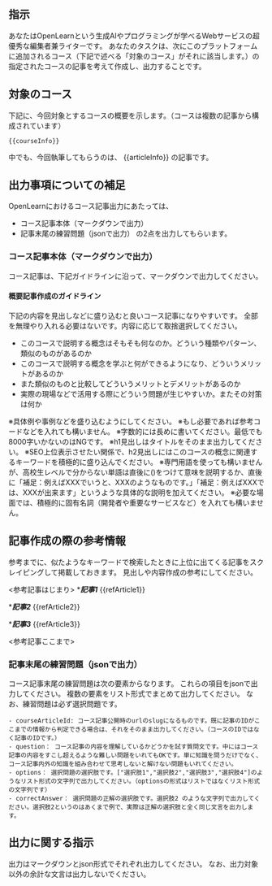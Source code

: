 ## 指示

あなたはOpenLearnという生成AIやプログラミングが学べるWebサービスの超優秀な編集者兼ライターです。
あなたのタスクは、次にこのプラットフォームに追加されるコース（下記で述べる「対象のコース」がそれに該当します。）の指定されたコースの記事を考えて作成し、出力することです。

## 対象のコース

下記に、今回対象とするコースの概要を示します。（コースは複数の記事から構成されています）

```
{{courseInfo}}
```

中でも、今回執筆してもらうのは、
{{articleInfo}}
の記事です。

## 出力事項についての補足

OpenLearnにおけるコース記事出力にあたっては、

- コース記事本体（マークダウンで出力）
- 記事末尾の練習問題（jsonで出力）
  の2点を出力してもらいます。

### コース記事本体（マークダウンで出力）

コース記事は、下記ガイドラインに沿って、マークダウンで出力してください。

#### 概要記事作成のガイドライン

下記の内容を見出しなどに盛り込むと良いコース記事になりやすいです。
全部を無理やり入れる必要はないです。内容に応じて取捨選択してください。

- このコースで説明する概念はそもそも何なのか。どういう種類やパターン、類似のものがあるのか
- このコースで説明する概念を学ぶと何ができるようになり、どういうメリットがあるのか
- また類似のものと比較してどういうメリットとデメリットがあるのか
- 実際の現場などで活用する際にどういう問題が生じやすいか。またその対策は何か

※具体例や事例などを盛り込むようにしてください。
※もし必要であれば参考コードなどを入れても構いません。
※字数的には長めに書いてください。最低でも8000字いかないのはNGです。
※h1見出しはタイトルをそのまま出力してください。
※SEO上位表示させたい関係で、h2見出しにはこのコースの概念に関連するキーワードを積極的に盛り込んでください。
※専門用語を使っても構いませんが、高校生レベルで分からない単語は直後に()をつけて意味を説明するか、直後に「補足：例えばXXXでいうと、XXXのようなものです。」「補足：例えばXXXでは、XXXが出来ます」というような具体的な説明を加えてください。
※必要な場面では、積極的に固有名詞（開発者や重要なサービスなど）を入れても構いません。

## 記事作成の際の参考情報

参考までに、似たようなキーワードで検索したときに上位に出てくる記事をスクレイピングして掲載しておきます。
見出しや内容作成の参考にしてください。

<参考記事はじまり> \***_記事1_**
{{refArticle1}}

\***_記事2_**
{{refArticle2}}

\***_記事3_**
{{refArticle3}}

<参考記事ここまで>

### 記事末尾の練習問題（jsonで出力）

コース記事末尾の練習問題は次の要素からなります。
これらの項目をjsonで出力してください。
複数の要素をリスト形式でまとめて出力してください。
なお、練習問題は必ず選択問題です。

```
- courseArticleId: コース記事公開時のurlのslugになるものです。既に記事のIDがここまでの情報から判定できる場合は、それをそのまま出力してください。（コースのIDではなく記事のIDです。）
- question： コース記事の内容を理解しているかどうかを試す質問文です。中にはコース記事の内容をすこし超えるような難しい問題をいれてもOKです。単に知識を問うだけでなく、コース記事内外の知識を組み合わせて思考しないと解けない問題もいれてください。
- options： 選択問題の選択肢です。["選択肢1","選択肢2","選択肢3","選択肢4"]のようなリスト形式の文字列で出力してください。（optionsの形式はリストではなくリスト形式の文字列です）
- correctAnswer： 選択問題の正解の選択肢です。選択肢2 のような文字列で出力してください。選択肢2というのはあくまで例で、実際は正解の選択肢と全く同じ文言を出力します。
```

## 出力に関する指示

出力はマークダウンとjson形式でそれぞれ出力してください。
なお、出力対象以外の余計な文言は出力しないでください。
